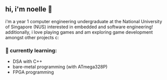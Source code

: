 ## hi, i'm noelle 🥰

i'm a year 1 computer engineering undergraduate at the National University of Singapore (NUS) interested in embedded and software engineering! additionally, i love playing games and am exploring game development amongst other projects c:

### 🌱 currently learning:
* DSA with C++
* bare-metal programming (with ATmega328P)
* FPGA programming

<!--
**noellethen/noellethen** is a ✨ _special_ ✨ repository because its `README.md` (this file) appears on your GitHub profile.

Here are some ideas to get you started:

- 🔭 I’m currently working on ...
- 🌱 I’m currently learning ...
- 👯 I’m looking to collaborate on ...
- 🤔 I’m looking for help with ...
- 💬 Ask me about ...
- 📫 How to reach me: ...
- 😄 Pronouns: ...
- ⚡ Fun fact: ...
-->
